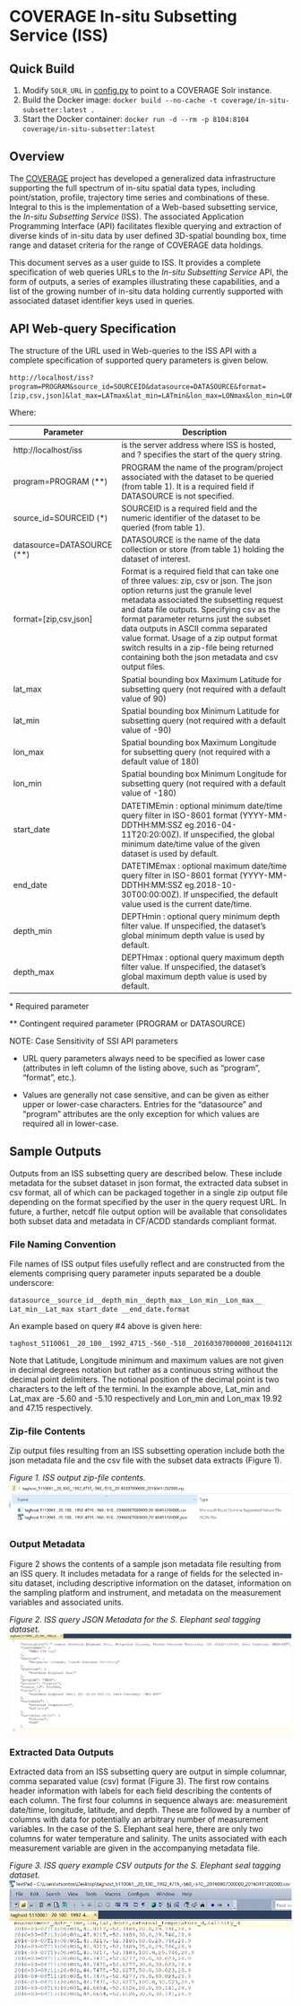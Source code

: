 # COVERAGE In-situ Subsetting Service (ISS)

## Quick Build

1. Modify `SOLR_URL` in [config.py](./config.py) to point to a COVERAGE Solr instance.
2. Build the Docker image: `docker build --no-cache -t coverage/in-situ-subsetter:latest .`
3. Start the Docker container: `docker run -d --rm -p 8104:8104 coverage/in-situ-subsetter:latest`

## Overview

The [COVERAGE](https://coverage.ceos.org/) project has developed a generalized data infrastructure supporting the full spectrum of in-situ spatial data types, including point/station, profile, trajectory time series and combinations of these. Integral to this is the implementation of a Web-based subsetting service, the _In-situ Subsetting Service_ (ISS). The associated Application Programming Interface (API) facilitates flexible querying and extraction of diverse kinds of in-situ data by user defined 3D-spatial bounding box, time range and dataset criteria for the range of COVERAGE data holdings.

This document serves as a user guide to ISS. It provides a complete specification of web queries URLs to the _In-situ Subsetting Service_ API, the form of outputs, a series of examples illustrating these capabilities, and a list of the growing number of in-situ data holding currently supported with associated dataset identifier keys used in queries.

## API Web-query Specification

The structure of the URL used in Web-queries to the ISS API with a complete specification of supported query parameters is given below.

```
http://localhost/iss?program=PROGRAM&source_id=SOURCEID&datasource=DATASOURCE&format=[zip,csv,json]&lat_max=LATmax&lat_min=LATmin&lon_max=LONmax&lon_min=LONmin&start_date=DATETIMEmin&end_date=DATETIMEmax&depth_min=DEPTHmin&depth_max=DEPTHmax
```

Where:

|Parameter     |Description   |
| ------------ | ------------ | 
| http://localhost/iss | is the server address where ISS is hosted, and ? specifies the start of the query string. |
|program=PROGRAM (**)|PROGRAM the name of the program/project associated with the dataset to be queried (from table 1).  It is a required field if DATASOURCE is not specified.|
|source_id=SOURCEID (*)|SOURCEID is a required field and the numeric identifier of the dataset to be queried (from table 1).|
|datasource=DATASOURCE  (**)|DATASOURCE is the name of the data collection or store (from table 1) holding the dataset of interest.|
|format=[zip,csv,json]|Format is a required field that can take one of three values: zip, csv or json.  The json option returns just the granule level metadata associated the subsetting request and data file outputs. Specifying csv as the format parameter returns just the subset data outputs in ASCII comma separated value format.  Usage of a zip output format switch results in a zip-file being returned containing both the json metadata and csv output files.|
|lat_max|Spatial bounding box Maximum Latitude for subsetting query (not required with a default value of 90)|
|lat_min|Spatial bounding box Minimum Latitude for subsetting query (not required with a default value of -90)|
|lon_max|Spatial bounding box Maximum Longitude for subsetting query (not required with a default value of 180)|
|lon_min|Spatial bounding box Minimum Longitude for subsetting query (not required with a default value of -180)|
|start_date|DATETIMEmin : optional minimum date/time query filter in ISO-8601 format (YYYY-MM-DDTHH:MM:SSZ eg.2016-04-11T20:20:00Z).  If unspecified, the global minimum date/time value of the given dataset is used by default.|
|end_date|DATETIMEmax : optional maximum date/time query filter in ISO-8601 format (YYYY-MM-DDTHH:MM:SSZ eg.2018-10-30T00:00:00Z). If unspecified, the default value used is the current date/time.|
|depth_min|DEPTHmin : optional query minimum depth filter value. If unspecified, the dataset’s global minimum depth value is used by default.|
|depth_max|DEPTHmax : optional query maximum depth filter value. If unspecified, the dataset’s global maximum depth value is used by default.|

\*  		Required parameter

\*\*		Contingent required parameter (PROGRAM  or DATASOURCE)

NOTE: Case Sensitivity of SSI API parameters

* URL query parameters always need to be specified as lower case (attributes in left column of the listing above, such as “program”, “format”, etc.).
  
* Values are generally not case sensitive, and can be given as either upper or lower-case characters. Entries for the “datasource” and “program” attributes are the only exception for which values are required all in lower-case.

## Sample Outputs

Outputs from an ISS subsetting query are described below.  These include metadata for the subset dataset in json format, the extracted data subset in csv format, all of which can be packaged together in a single zip output file depending on the format specified by the user in the query request URL.  In future, a further, netcdf file output option will be available that consolidates both subset data and metadata in CF/ACDD standards compliant format.

### File Naming Convention
File names of ISS output files usefully reflect and are constructed from the elements comprising query parameter inputs separated be a double underscore:

```
datasource__source_id__depth_min__depth_max__Lon_min__Lon_max__ Lat_min__Lat_max start_date __end_date.format
```

An example based on query #4 above is given here:

```
taghost_5110061__20_100__1992_4715_-560_-510__20160307000000_20160411202000.zip
```

Note that Latitude, Longitude minimum and maximum values are not given in decimal degrees notation but rather as a continuous string without the decimal point delimiters.  The notional position of the decimal point is two characters to the left of the termini. In the example above, Lat_min and Lat_max are -5.60 and -5.10 respectively and Lon_min and Lon_max 19.92 and 47.15 respectively.

### Zip-file Contents

Zip output files resulting from an ISS subsetting operation include both the json metadata file and the csv file with the subset data extracts (Figure 1).

_Figure 1. ISS output zip-file contents._
![ISS output zip-file contents](./fig/fig1.png)

### Output Metadata

Figure 2 shows the contents of a sample json metadata file resulting from an ISS query. It includes metadata for a range of fields for the selected in-situ dataset, including descriptive information on the dataset, information on the sampling platform and instrument, and metadata on the measurement variables and associated units.

_Figure 2. ISS query JSON Metadata for the S. Elephant seal tagging dataset._
![ISS query JSON Metadata for the S. Elephant seal tagging dataset](./fig/fig2.png)

### Extracted Data Outputs

Extracted data from an ISS subsetting query are output in simple columnar, comma separated value (csv) format (Figure 3). The first row contains header information with labels for each field describing the contents of each column. The first four columns in sequence always are: measurement date/time, longitude, latitude, and depth. These are followed by a number of columns with data for potentially an arbitrary number of measurement variables. In the case of the S. Elephant seal here, there are only two columns for water temperature and salinity. The units associated with each measurement variable are given in the accompanying metadata file.

_Figure 3. ISS query example CSV outputs for the S. Elephant seal tagging dataset._
![ISS query example CSV outputs for the S. Elephant seal tagging dataset](./fig/fig3.png)
